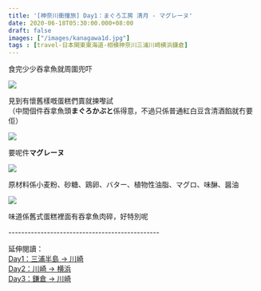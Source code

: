 ```yaml
---
title: '[神奈川衝撞旅] Day1：まぐろ工房 清月 - マグレーヌ'
date: 2020-06-18T05:30:00.000+08:00
draft: false
images: ["/images/kanagawa1d.jpg"]
tags : [travel-日本関東東海道-相模神奈川三浦川崎横浜鎌倉]
---
```


食完少少吞拿魚就周圍兜吓

![](/images/kanagawa1d1.jpg)

見到有懷舊樣嘅蛋糕們賣就揀嚟試  
（中間個件吞拿魚頭**まぐろかぶと**係得意，不過只係普通紅白豆含清酒餡就冇要佢） 

![](/images/kanagawa1d.jpg)

要呢件**マグレーヌ**

![](/images/kanagawa1d2.jpg)

原材料係小麦粉、砂糖、鶏卵、バター、植物性油脂、マグロ、味醂、醤油

![](/images/kanagawa1d3.jpg)

味道係舊式蛋糕裡面有吞拿魚肉碎，好特別呢

  
\-----------------------------------------------  
  
延伸閱讀：  
[Day1：三浦半島 → 川崎](https://hidie.net/kanagawa1/)   
[Day2：川崎 → 横浜](https://hidie.net/kanagawa2/)  
[Day3：鎌倉 → 川崎](https://hidie.net/kanagawa3/)
